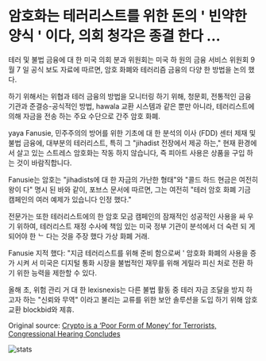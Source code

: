 # 암호화는 테러리스트를 위한 돈의 ' 빈약한 양식 ' 이다, 의회 청각은 종결 한다 ...

테러 및 불법 금융에 대 한 미국 의회 분과 위원회는 미국 하 원의 금융 서비스 위원회 9 월 7 일 공식 보도 자료에 따르면, 암호 화폐와 테러리즘 금융의 다양 한 방법을 논의 했다.

하기 위해서는 위협과 테러 금융의 방법을 모니터링 하기 위해, 청문회, 전통적인 금융 기관과 준결승-공식적인 방법, hawala 교환 시스템과 같은 뿐만 아니라, 테러리스트에 의해 자금을 전송 하는 주요 수단으로 간주 암호 화폐.

yaya Fanusie, 민주주의의 방어를 위한 기초에 대 한 분석의 이사 (FDD) 센터 제재 및 불법 금융에, 대부분의 테러리스트, 특히 그 "jihadist 전장에서 제공 하는," 현재 환경에서 살고 있는 스트레스 암호화는 작동 하지 않습니다, 즉 피아트 사용은 상품을 구입 하는 것이 바람직합니다.

Fanusie는 암호는 "jihadists에 대 한 자금의 가난한 형태"와 "콜드 하드 현금은 여전히 왕이 다" 명시 된 바와 같이, 포브스 문서에 따르면, 그는 여전히 "테러 암호 화폐 기금 캠페인의 여러 예제가 있습니다 인정 했다."

전문가는 또한 테러리스트에의 한 암호 모금 캠페인의 잠재적인 성공적인 사용을 싸 우기 위하여, 테러리스트 재정 수사에 책임 있는 미국 정부 기관이 분석에서 더 숙련 되 게 되어야 한 ᄂ 다는 것을 주장 했다 가상 화폐 거래.

Fanusie 지적 했다: "지금 테러리스트를 위해 준비 함으로써 ' 암호화 화폐의 사용을 증가 시켜 서 미국은 디지털 통화 시장을 불법적인 재무를 위해 게릴라 피신 처로 전환 하기 위한 능력을 제한할 수 있다.

올해 초, 위험 관리 거 대 한 lexisnexis는 다른 불법 활동 중 테러 자금 조달을 방지 하고자 하는 "신뢰와 무역" 이라고 불리는 교류를 위한 보안 솔루션을 도입 하기 위해 암호 교환 blockbid와 제휴.

Original source: [Crypto is a ‘Poor Form of Money’ for Terrorists, Congressional Hearing Concludes](https://cointelegraph.com/news/crypto-is-a-poor-form-of-money-for-terrorists-congressional-hearing-concludes)

![stats](https://c.statcounter.com/11760860/0/a89fa40b/1/ "stats")